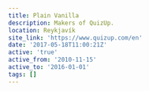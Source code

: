 ```yaml
---
title: Plain Vanilla
description: Makers of QuizUp.
location: Reykjavík
site_link: 'https://www.quizup.com/en'
date: '2017-05-18T11:00:21Z'
active: 'true'
active_from: '2010-11-15'
active_to: '2016-01-01'
tags: []
---
```



